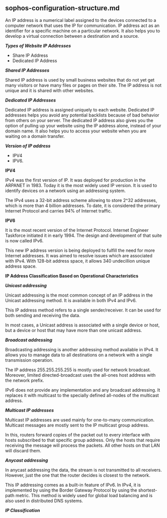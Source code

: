 ## sophos-configuration-structure.md

An IP address is a numerical label assigned to the devices connected to a computer network that uses the IP for communication. IP address act as an identifier for a specific machine on a particular network. It also helps you to develop a virtual connection between a destination and a source.

_**Types of Website IP Addresses**_

* Share IP Address
* Dedicated IP Address

_**Shared IP Addresses**_

Shared IP address is used by small business websites that do not yet get many visitors or have many files or pages on their site. The IP address is not unique and it is shared with other websites.

_**Dedicated IP Addresses**_

Dedicated IP address is assigned uniquely to each website. Dedicated IP addresses helps you avoid any potential backlists because of bad behavior from others on your server. The dedicated IP address also gives you the option of pulling up your website using the IP address alone, instead of your domain name. It also helps you to access your website when you are waiting on a domain transfer.

_**Version of IP address**_

 * IPV4
 * IPV6.

**IPV4**

IPv4 was the first version of IP. It was deployed for production in the ARPANET in 1983. Today it is the most widely used IP version. It is used to identify devices on a network using an addressing system.

The IPv4 uses a 32-bit address scheme allowing to store 2^32 addresses, which is more than 4 billion addresses. To date, it is considered the primary Internet Protocol and carries 94% of Internet traffic.

**IPV6**

It is the most recent version of the Internet Protocol. Internet Engineer Taskforce initiated it in early 1994. The design and development of that suite is now called IPv6.

This new IP address version is being deployed to fulfill the need for more Internet addresses. It was aimed to resolve issues which are associated with IPv4. With 128-bit address space, it allows 340 undecillion unique address space.

**IP Address Classification Based on Operational Characteristics**

_**Unicast addressing**_

Unicast addressing is the most common concept of an IP address in the Unicast addressing method. It is available in both IPv4 and IPv6.

This IP address method refers to a single sender/receiver. It can be used for both sending and receiving the data.

In most cases, a Unicast address is associated with a single device or host, but a device or host that may have more than one unicast address.

_**Broadcast addressing**_

Broadcasting addressing is another addressing method available in IPv4. It allows you to manage data to all destinations on a network with a single transmission operation.

The IP address 255.255.255.255 is mostly used for network broadcast. Moreover, limited directed-broadcast uses the all-ones host address with the network prefix.

IPv6 does not provide any implementation and any broadcast addressing. It replaces it with multicast to the specially defined all-nodes of the multicast address.

_**Multicast IP addresses**_

Multicast IP addresses are used mainly for one-to-many communication. Multicast messages are mostly sent to the IP multicast group address.

In this, routers forward copies of the packet out to every interface with hosts subscribed to that specific group address. Only the hosts that require receiving the message will process the packets. All other hosts on that LAN will discard them.

_**Anycast addressing**_

In anycast addressing the data, the stream is not transmitted to all receivers. However, just the one that the router decides is closest to the network.

This IP addressing comes as a built-in feature of IPv6. In IPv4, it is implemented by using the Border Gateway Protocol by using the shortest-path metric. This method is widely used for global load balancing and is also used in distributed DNS systems.

_**IP Classification**_

